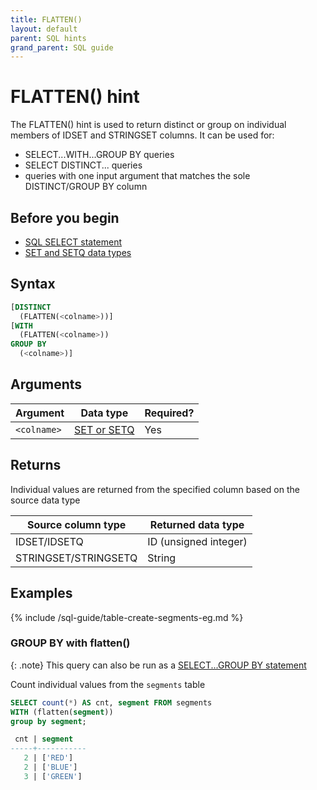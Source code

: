 ```yaml
---
title: FLATTEN()
layout: default
parent: SQL hints
grand_parent: SQL guide
---
```


# FLATTEN() hint

The FLATTEN() hint is used to return distinct or group on individual members of IDSET and STRINGSET columns. It can be used for:
* SELECT...WITH...GROUP BY queries
* SELECT DISTINCT... queries
* queries with one input argument that matches the sole DISTINCT/GROUP BY column

## Before you begin

* [SQL SELECT statement](/docs/sql-guide/statements/statement-select)
* [SET and SETQ data types](/docs/sql-guide/data-types/data-types-home/#low-cardinality-data-types)

## Syntax

```sql
[DISTINCT
  (FLATTEN(<colname>))]
[WITH
  (FLATTEN(<colname>))
GROUP BY
  (<colname>)]
```

## Arguments

| Argument | Data type | Required? |
|---|---|---|
| `<colname>` | [SET or SETQ](/docs/sql-guide/data-types/data-types-home/#low-cardinality-data-types) | Yes |

## Returns

Individual values are returned from the specified column based on the source data type

| Source column type | Returned data type |
|---|---|
| IDSET/IDSETQ | ID (unsigned integer) |
| STRINGSET/STRINGSETQ | String |

## Examples

{% include /sql-guide/table-create-segments-eg.md %}

<!-- commented out because this query doesn't work, has an "query error: 1:17: expected expression, found 'DISTINCT'
"
### DISTINCT...flatten

```sql
SELECT DISTINCT(flatten(segment)) FROM segments;
```
-->

### GROUP BY with flatten()

{: .note}
This query can also be run as a [SELECT...GROUP BY statement](/docs/sql-guide/statements/statement-select#group-by-with-stringset)

Count individual values from the `segments` table

```sql
SELECT count(*) AS cnt, segment FROM segments
WITH (flatten(segment))
group by segment;

 cnt | segment
-----+-----------
   2 | ['RED']
   2 | ['BLUE']
   3 | ['GREEN']
```
